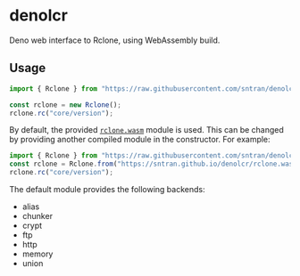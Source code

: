 # denolcr

Deno web interface to Rclone, using WebAssembly build.

## Usage

```ts
import { Rclone } from "https://raw.githubusercontent.com/sntran/denolcr/main/rclone.ts";

const rclone = new Rclone();
rclone.rc("core/version");
```

By default, the provided [`rclone.wasm`](rclone.wasm) module is used. This can
be changed by providing another compiled module in the constructor. For example:

```ts
import { Rclone } from "https://raw.githubusercontent.com/sntran/denolcr/main/rclone.ts";
const rclone = Rclone.from("https://sntran.github.io/denolcr/rclone.wasm");
rclone.rc("core/version");
```

The default module provides the following backends:

- alias
- chunker
- crypt
- ftp
- http
- memory
- union
